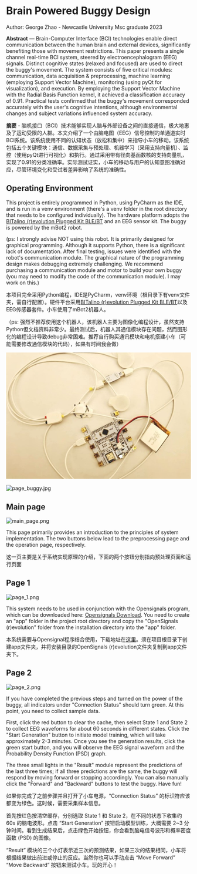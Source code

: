 # Brain Powered Buggy Design

Author: George Zhao - Newcastle University Msc graduate 2023

**Abstract** — Brain-Computer Interface (BCI) technologies enable direct communication between the human brain and external devices, significantly benefiting those with movement restrictions. This paper presents a single channel real-time BCI system, steered by electroencephalogram (EEG) signals. Distinct cognitive states (relaxed and focused) are used to direct the buggy's movement. The system consists of five critical modules: communication, data acquisition & preprocessing, machine learning (employing Support Vector Machine), monitoring (using pyQt for visualization), and execution. By employing the Support Vector Machine with the Radial Basis Function kernel, it achieved a classification accuracy of 0.91. Practical tests confirmed that the buggy's movement corresponded accurately with the user's cognitive intentions, although environmental changes and subject variations influenced system accuracy.

**摘要** - 脑机接口（BCI）技术能够实现人脑与外部设备之间的直接通信，极大地惠及了运动受限的人群。本文介绍了一个由脑电图（EEG）信号控制的单通道实时BCI系统。该系统使用不同的认知状态（放松和集中）来指导小车的移动。该系统包括五个关键模块：通信、数据采集与预处理、机器学习（采用支持向量机）、监控（使用pyQt进行可视化）和执行。通过采用带有径向基函数核的支持向量机，实现了0.91的分类准确率。实际测试证实，小车的移动与用户的认知意图准确对应，尽管环境变化和受试者差异影响了系统的准确性。

## Operating Environment

This project is entirely programmed in Python, using PyCharm as the IDE, and is run in a venv environment (there's a venv folder in the root directory that needs to be configured individually). The hardware platform adopts the [BITalino (r)evolution Plugged Kit BLE/BT](https://www.pluxbiosignals.com/collections/bitalino) and an EEG sensor kit. The buggy is powered by the mBot2 robot.

(ps: I strongly advise NOT using this robot. It is primarily designed for graphical programming. Although it supports Python, there is a significant lack of documentation. After final testing, issues were identified with the robot's communication module. The graphical nature of the programming design makes debugging extremely challenging. We recommend purchasing a communication module and motor to build your own buggy (you may need to modify the code of the communication module). I may work on this.)

本项目完全采用Python编程，IDE是PyCharm，venv环境（根目录下有venv文件夹，需自行配置）。硬件平台采用[BITalino (r)evolution Plugged Kit BLE/BT](https://www.pluxbiosignals.com/collections/bitalino)以及EEG传感器套件。小车使用了mBot2机器人。

（ps: 强烈不推荐使用这个机器人，该机器人主要为图像化编程设计，虽然支持Python但文档资料非常少。最终测试后，机器人其通信模块存在问题，然而图形化的编程设计导致debug非常困难。推荐自行购买通讯模块和电机搭建小车（可能需要修改通信模块的代码），如果有时间我会做）

![page_sensor.jpg](picture/page_sensor.jpg)

![page_buggy.jpg](picture/Fpage_buggy.jpg)

## Main page

![main_page.png](picture/Fmain_page.png)

This page primarily provides an introduction to the principles of system implementation. The two buttons below lead to the preprocessing page and the operation page, respectively.

这一页主要是关于系统实现原理的介绍，下面的两个按钮分别指向预处理页面和运行页面

## Page 1

![page_1.png](picture/Fpage_1.png)

This system needs to be used in conjunction with the Opensignals program, which can be downloaded here: [Opensignals Download](https://support.pluxbiosignals.com/knowledge-base/introducing-opensignals-revolution/). You need to create an "app" folder in the project root directory and copy the "OpenSignals (r)evolution" folder from the installation directory into the "app" folder.

本系统需要与Opensignal程序结合使用，下载地址在[这里](https://support.pluxbiosignals.com/knowledge-base/introducing-opensignals-revolution/)。须在项目根目录下创建app文件夹，并将安装目录的OpenSignals (r)evolution文件夹复制到app文件夹下。

## Page 2

![page_2.png](picture/Fpage_2.png)

If you have completed the previous steps and turned on the power of the buggy, all indicators under "Connection Status" should turn green. At this point, you need to collect sample data. 

First, click the red button to clear the cache, then select State 1 and State 2 to collect EEG waveforms for about 60 seconds in different states. Click the "Start Generation" button to initiate model training, which will take approximately 2-3 minutes. Once you see the generation results, click the green start button, and you will observe the EEG signal waveform and the Probability Density Function (PSD) graph. 

The three small lights in the "Result" module represent the predictions of the last three times; if all three predictions are the same, the buggy will respond by moving forward or stopping accordingly. You can also manually click the "Forward" and "Backward" buttons to test the buggy. Have fun!

如果你完成了之前步骤并且打开了小车电源，“Connection Status” 的标识符应该都变为绿色。这时候，需要采集样本信息。

首先按红色按清空缓存，分别选取 State 1 和 State 2，在不同的状态下收集约 60s 的脑电波形。点击 “Start Generation” 按钮启动模型训练，大概需要 2~3 分钟时间。看到生成结果后，点击绿色开始按钮，你会看到脑电信号波形和概率密度函数 (PSD) 的图像。

“Result” 模块的三个小灯表示近三次的预测结果，如果三次的结果相同，小车将根据结果做出前进或停止的反应。当然你也可以手动点击 “Move Forward” “Move Backward” 按钮来测试小车。玩的开心！